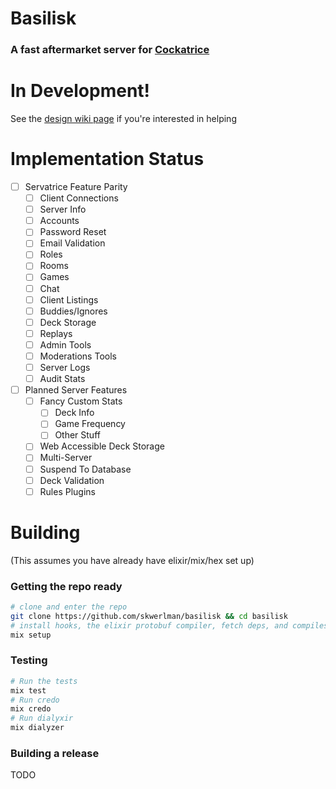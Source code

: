 # Basilisk

### A fast aftermarket server for [Cockatrice](https://github.com/Cockatrice/Cockatrice)

# In Development!

See the [design wiki page](https://github.com/skwerlman/basilisk/wiki/Design) if you're interested in helping

# Implementation Status

- [ ] Servatrice Feature Parity
  - [ ] Client Connections
  - [ ] Server Info
  - [ ] Accounts
  - [ ] Password Reset
  - [ ] Email Validation
  - [ ] Roles
  - [ ] Rooms
  - [ ] Games
  - [ ] Chat
  - [ ] Client Listings
  - [ ] Buddies/Ignores
  - [ ] Deck Storage
  - [ ] Replays
  - [ ] Admin Tools
  - [ ] Moderations Tools
  - [ ] Server Logs
  - [ ] Audit Stats
- [ ] Planned Server Features
  - [ ] Fancy Custom Stats
    - [ ] Deck Info
    - [ ] Game Frequency
    - [ ] Other Stuff
  - [ ] Web Accessible Deck Storage
  - [ ] Multi-Server
  - [ ] Suspend To Database
  - [ ] Deck Validation
  - [ ] Rules Plugins

# Building

(This assumes you have already have elixir/mix/hex set up)

### Getting the repo ready

```sh
# clone and enter the repo
git clone https://github.com/skwerlman/basilisk && cd basilisk
# install hooks, the elixir protobuf compiler, fetch deps, and compiles the project
mix setup
```

### Testing

```sh
# Run the tests
mix test
# Run credo
mix credo
# Run dialyxir
mix dialyzer
```

### Building a release

TODO
